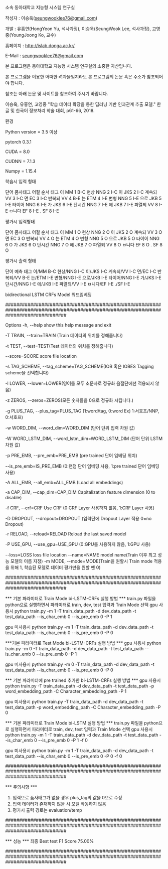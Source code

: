 소속 동아대학교 지능형 시스템 연구실

작성자 : 이승욱(seungwooklee76@gmail.com)

개발 : 유홍연(HongYeon Yu, 석사과정), 이승욱(SeungWook Lee, 석사과정), 고영중(YoungJoong Ko, 교수)

홈페이지 : http://islab.donga.ac.kr/

E-Mail : seungwooklee76@gmail.com

본 프로그램은 동아대학교 지능형 시스템 연구실의 소중한 자산입니다.

본 프로그램을 이용한 어떠한 려과물일지라도 본 프로그램의 논문 혹은 주소가 참조되어야 합니다.

참조는 아래 논문 및 사이트를 참조하여 주시기 바랍니다.

이승욱, 유홍연, 고영중 "학습 데이터 확장을 통한 딥러닝 기반 인과관계 추출 모델." 한글 및 한국어 정보처리 학술 대회, p61-66, 2018.

환경

Python version = 3.5 이상

pytorch 0.3.1

CUDA = 8.0

CUDNN = 7.1.3

Numpy = 1.15.4

학습시 입력 형태

단어  품사태그 어절 순서  태그
이 	MM 	1 	B-C
현상 	NNG 	2 	I-C
이 	JKS 	2 	I-C
계속되 	VV 	3 	I-C
면 	EC 	3 	I-C
반복되 	VV 	4 	B-E
는 	ETM 	4 	I-E
변형 	NNG 	5 	I-E
으로 	JKB 	5 	I-E
타이어 	NNG 	6 	I-E
가 	JKS 	6 	I-E
단시간 	NNG 	7 	I-E
에 	JKB 	7 	I-E
파열되 	VV 	8 	I-E
ㅂ니다 	EF 	8 	I-E
. 	SF 	8 	I-E

평가시 입력형태

단어  품사태그 어절 순서  태그
이 	MM 	1 	O
현상 	NNG 	2 	O
이 	JKS 	2 	O
계속되 	VV 	3 	O
면 	EC 	3 	O
반복되 	VV 	4 	O
는 	ETM 	4 	O
변형 	NNG 	5 	O
으로 	JKB 	5 	O
타이어 	NNG 	6 	O
가 	JKS 	6 	O
단시간 	NNG 	7 	O
에 	JKB 	7 	O
파열되 	VV 	8 	O
ㅂ니다 	EF 	8 	O
. 	SF 	8 	O


평가시 출력 형태

단어          예측 태그
이/MM 		B-C
현상/NNG 	I-C
이/JKS 		I-C
계속되/VV 	I-C
면/EC 		I-C
반복되/VV 	B-E
는/ETM 		I-E
변형/NNG 	I-E
으로/JKB 	I-E
타이어/NNG 	I-E
가/JKS 		I-E
단시간/NNG 	I-E
에/JKB 		I-E
파열되/VV 	I-E
ㅂ니다/EF 	I-E
./SF 		I-E

bidirectional LSTM CRFs Model
워드임베딩

######################################################################################################################################

Options
  -h, --help show this help message and exit

  -T TRAIN, --train=TRAIN (Train 데이터의 위치를 정해줍니다)

  -t TEST, --test=TEST(Test 데이터의 위치를 정해줍니다)

  --score=SCORE         score file location

  -s TAG_SCHEME, --tag_scheme=TAG_SCHEME(IOB 혹은 IOBES Tagging scheme을 선택합니다)

  -l LOWER, --lower=LOWER(영어를 모두 소문자로 정규화 음절단에선 적용되지 않음)

  -z ZEROS, --zeros=ZEROS(모든 숫자들을 0으로 정규화 시킵니다.)

  -g PLUS_TAG, --plus_tag=PLUS_TAG
   (1:word/tag, 0:word
    Ex) 1:서호프/NNP, 0:서호프)

  -w WORD_DIM, --word_dim=WORD_DIM
   (단어 단위 입력 차원 값)

  -W WORD_LSTM_DIM, --word_lstm_dim=WORD_LSTM_DIM
   (단어 단위 LSTM 차원 값)

  -p PRE_EMB, --pre_emb=PRE_EMB
   (pre trained 단어 임베딩 위치)

  --is_pre_emb=IS_PRE_EMB
   (0:랜덤 단어 임베딩 사용, 1:pre trained 단어 임베딩 사용)

  -A ALL_EMB, --all_emb=ALL_EMB
   (Load all embeddings)

  -a CAP_DIM, --cap_dim=CAP_DIM
                        Capitalization feature dimension (0 to disable)

  -f CRF, --crf=CRF     Use CRF
   (0:CRF Layer 사용하지 않음, 1:CRF Layer 사용)

  -D DROPOUT, --dropout=DROPOUT
   (입력단에 Dropout Layer 적용 0=no Dropout)

  -r RELOAD, --reload=RELOAD
                        Reload the last saved model

  -P USE_GPU, --use_gpu=USE_GPU
   (0:GPU를 사용하지 않음, 1:GPU 사용)

  --loss=LOSS           loss file location
  --name=NAME           model name(Train 이후 최고 성능 모델의 이름 지정)
  -m MODE, --mode=MODE(Train을 원할시 Train mode 적용을 위해 1, 학습된 모델로 데이터 평가만을 원할 땐 0)

######################################################################################################################################

*** 기본 파라미터로 Train Mode bi-LSTM-CRFs 실행 방법 ***
train.py 파일을 python으로 실행하면서 파라미터로 train, dev, test 입력과 Train Mode 선택
gpu 사용시
python train.py -m 1 -T train_data_path -d dev_data_path -t test_data_path --is_char_emb 0 --is_pre_emb 0 -P 1

gpu 미사용시
python train.py -m 1 -T train_data_path -d dev_data_path -t test_data_path --is_char_emb 0 --is_pre_emb 0 -P 0


***기본 파라미터로 Test Mode bi-LSTM-CRFs 실행 방법 ***
gpu 사용시
python train.py -m 0 -T train_data_path -d dev_data_path -t test_data_path --is_char_emb 0 --is_pre_emb 0 -P 1

gpu 미사용시
python train.py -m 0 -T train_data_path -d dev_data_path -t test_data_path --is_char_emb 0 --is_pre_emb 0 -P 0


*** 기본 파라미터에 pre trained 추가한 bi-LSTM-CRFs 실행 방법 ***
gpu 사용시
python train.py -T train_data_path -d dev_data_path -t test_data_path -p word_embedding_path -C Character_embedding_path -P 1

gpu 미사용시
python train.py -T train_data_path -d dev_data_path -t test_data_path -p word_embedding_path -C Character_embedding_path -P 0

*** 기본 파라미터로 Train Mode bi-LSTM 실행 방법 ***
train.py 파일을 python으로 실행하면서 파라미터로 train, dev, test 입력과 Train Mode 선택
gpu 사용시
python train.py -m 1 -T train_data_path -d dev_data_path -t test_data_path --is_char_emb 0 --is_pre_emb 0 -P 1 -f 0

gpu 미사용시
python train.py -m 1 -T train_data_path -d dev_data_path -t test_data_path --is_char_emb 0 --is_pre_emb 0 -P 0 -f 0

######################################################################################################################################

*** 주의사항 ***
1. 입력으로 품사태그가 없을 경우 plus_tag의 값을 0으로 수정
2. 입력 데이터가 존재하지 않을 시 모델 작동하지 않음
3. 평가시 출력 경로는 evaluation/temp

######################################################################################################################################

*** 성능 ***
최종 Best test F1 Score 75.00%

######################################################################################################################################
